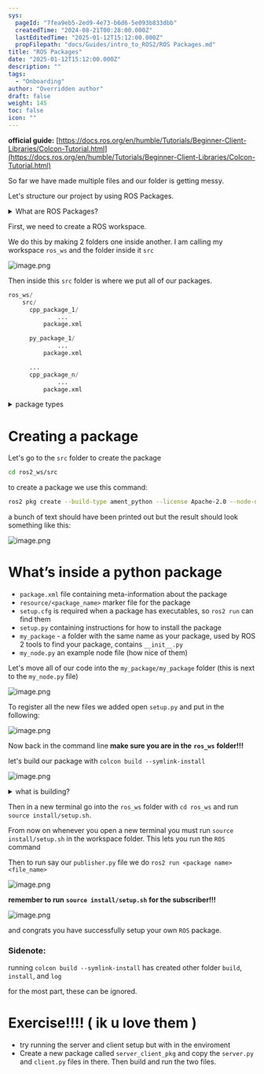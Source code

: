 ```yaml
---
sys:
  pageId: "7fea9eb5-2ed9-4e73-b6d6-5e093b833dbb"
  createdTime: "2024-08-21T00:28:00.000Z"
  lastEditedTime: "2025-01-12T15:12:00.000Z"
  propFilepath: "docs/Guides/intro_to_ROS2/ROS Packages.md"
title: "ROS Packages"
date: "2025-01-12T15:12:00.000Z"
description: ""
tags:
  - "Onboarding"
author: "Overridden author"
draft: false
weight: 145
toc: false
icon: ""
---
```


**official guide:** [https://docs.ros.org/en/humble/Tutorials/Beginner-Client-Libraries/Colcon-Tutorial.html](https://docs.ros.org/en/humble/Tutorials/Beginner-Client-Libraries/Colcon-Tutorial.html)

So far we have made multiple files and our folder is getting messy.

Let's structure our project by using ROS Packages.

<details>

<summary>What are ROS Packages?</summary>

ROS Packages are, as the name implies, packages of code that are highly sharable between ROS developers.

They consist of a folder, `package.xml` file, and source code

```python
      cpp_package_1/
		      ... imagine much code files here ..
          package.xml
```

</details>

First, we need to create a ROS workspace.

We do this by making 2 folders one inside another. I am calling my workspace `ros_ws` and the folder inside it `src`

![image.png](https://prod-files-secure.s3.us-west-2.amazonaws.com/d518164a-d88e-44d1-a4ee-3adb3bd8bce0/70706947-fd18-4537-a67b-e12946812d31/image.png?X-Amz-Algorithm=AWS4-HMAC-SHA256&X-Amz-Content-Sha256=UNSIGNED-PAYLOAD&X-Amz-Credential=ASIAZI2LB4665XKFTFEQ%2F20250316%2Fus-west-2%2Fs3%2Faws4_request&X-Amz-Date=20250316T190157Z&X-Amz-Expires=3600&X-Amz-Security-Token=IQoJb3JpZ2luX2VjENv%2F%2F%2F%2F%2F%2F%2F%2F%2F%2FwEaCXVzLXdlc3QtMiJHMEUCIQDx1ZlcvIQeJp4jCOmz0pW8%2FZm18%2B5X%2FDPWwkMtdPSTjAIgOWnDiVtlGXJ2xoLiC3miXwQEff5%2FF7qkcA5kA6whp28q%2FwMINBAAGgw2Mzc0MjMxODM4MDUiDBu3tesyBQFaOb9SySrcA02q6gMuiNJOj8a1MMuyy38i06npUgteaaIRu0eMWBEbWfftlHDBgP%2FmzXvUgppoxY3tUymkLuw0XMwRuGmn4MZyWx2E%2FMV3yMCRuGyS2aEBLTWgIC6llIUwXFZoLlx9JSlE%2BPbPd%2FCbjz7STtyo4HaUNAwPjpEcVtHDiwyQtUvEqPWueda9pf5bSoGPjEWwA8IYlT7hks2vFomkz1e8lgij7bgNkuCIQhBqwfzGMe9B7mKIqjKEUWSkzjaZbwroqpLfrK59IHhVc1%2BXLVCDOgzuemi%2FbPPXGEDxmunhJ4p%2BbbMshrifmYNfoz6jOYzCSTyHroJDB88Q74WmCMSrO058kZSTxonsLqkldV3OJ63AGM45bmP7x3l%2FP32uqN2J3uf%2B9ZQ4DZTXEha7Jw8iRe00xb3vSzTLQ3M6fluul0Nnh7%2FZrzAVYhT5WsKwd%2BueKst92BSSyt5HG8nBHRq60W8k5sxQjpRVWcxlZ4eVKqAQ%2BZvn5Qp0Qp8X5NKcLlcERHlEFdpVTLWQ6OYUSQ1G9NZL8PwXZdZuNgbSjdNquiICpH2P0Nsk2TwBFfljL8NYI8uNd8%2F4uRLoB8K%2BOUVV%2FbZrQTcOrbsgJKcfj2%2FWUreUPZ9eJs%2BjJXpmtwZqMMC93L4GOqUBdP2RN4J7RjDc07zIUW%2FmG8DlVLMFtDAOxqto3HJzfo%2FC34wYh%2BwsIEy4i7ECbLuMbJPFOmkRHMQqmX6CegoeMTy4P%2BGsdVmU94R%2BJgAA0TomqMGoaB%2BX4Zzu6J7QukYaArKVBMEYljl5ZIjIV%2FhRUSkDVZxBI2aB9Hv6dWPbadKeFPMoB0vT9su6PwQ0AOS5%2FogdDgSTkol7NeH5BnlT7k8DV%2B35&X-Amz-Signature=7a74817fe98d04c8e235b460b5f0c9243f062789531aad0dcef42a970729f953&X-Amz-SignedHeaders=host&x-id=GetObject)

Then inside this `src` folder is where we put all of our packages.

```python
ros_ws/
    src/
      cpp_package_1/
		      ...
          package.xml

      py_package_1/
		      ...
          package.xml

      ...
      cpp_package_n/
		      ...
          package.xml

```

<details>

<summary>package types</summary>

packages can be either `C++` or python.

the intern file structure is different for each but for this guide we will stick to creating python packages

</details>

# Creating a package

Let's go to the `src` folder to create the package

```bash
cd ros2_ws/src
```

to create a package we use this command:

```bash
ros2 pkg create --build-type ament_python --license Apache-2.0 --node-name my_node my_package
```

a bunch of text should have been printed out but the result should look something like this:

![image.png](https://prod-files-secure.s3.us-west-2.amazonaws.com/d518164a-d88e-44d1-a4ee-3adb3bd8bce0/e6cf1e3f-8512-4a3e-b131-079f800bf3e8/image.png?X-Amz-Algorithm=AWS4-HMAC-SHA256&X-Amz-Content-Sha256=UNSIGNED-PAYLOAD&X-Amz-Credential=ASIAZI2LB4665XKFTFEQ%2F20250316%2Fus-west-2%2Fs3%2Faws4_request&X-Amz-Date=20250316T190157Z&X-Amz-Expires=3600&X-Amz-Security-Token=IQoJb3JpZ2luX2VjENv%2F%2F%2F%2F%2F%2F%2F%2F%2F%2FwEaCXVzLXdlc3QtMiJHMEUCIQDx1ZlcvIQeJp4jCOmz0pW8%2FZm18%2B5X%2FDPWwkMtdPSTjAIgOWnDiVtlGXJ2xoLiC3miXwQEff5%2FF7qkcA5kA6whp28q%2FwMINBAAGgw2Mzc0MjMxODM4MDUiDBu3tesyBQFaOb9SySrcA02q6gMuiNJOj8a1MMuyy38i06npUgteaaIRu0eMWBEbWfftlHDBgP%2FmzXvUgppoxY3tUymkLuw0XMwRuGmn4MZyWx2E%2FMV3yMCRuGyS2aEBLTWgIC6llIUwXFZoLlx9JSlE%2BPbPd%2FCbjz7STtyo4HaUNAwPjpEcVtHDiwyQtUvEqPWueda9pf5bSoGPjEWwA8IYlT7hks2vFomkz1e8lgij7bgNkuCIQhBqwfzGMe9B7mKIqjKEUWSkzjaZbwroqpLfrK59IHhVc1%2BXLVCDOgzuemi%2FbPPXGEDxmunhJ4p%2BbbMshrifmYNfoz6jOYzCSTyHroJDB88Q74WmCMSrO058kZSTxonsLqkldV3OJ63AGM45bmP7x3l%2FP32uqN2J3uf%2B9ZQ4DZTXEha7Jw8iRe00xb3vSzTLQ3M6fluul0Nnh7%2FZrzAVYhT5WsKwd%2BueKst92BSSyt5HG8nBHRq60W8k5sxQjpRVWcxlZ4eVKqAQ%2BZvn5Qp0Qp8X5NKcLlcERHlEFdpVTLWQ6OYUSQ1G9NZL8PwXZdZuNgbSjdNquiICpH2P0Nsk2TwBFfljL8NYI8uNd8%2F4uRLoB8K%2BOUVV%2FbZrQTcOrbsgJKcfj2%2FWUreUPZ9eJs%2BjJXpmtwZqMMC93L4GOqUBdP2RN4J7RjDc07zIUW%2FmG8DlVLMFtDAOxqto3HJzfo%2FC34wYh%2BwsIEy4i7ECbLuMbJPFOmkRHMQqmX6CegoeMTy4P%2BGsdVmU94R%2BJgAA0TomqMGoaB%2BX4Zzu6J7QukYaArKVBMEYljl5ZIjIV%2FhRUSkDVZxBI2aB9Hv6dWPbadKeFPMoB0vT9su6PwQ0AOS5%2FogdDgSTkol7NeH5BnlT7k8DV%2B35&X-Amz-Signature=85d9e5bc1085521499b53fbfdc5e13b33f13e91008375456f6fc8577b3d7b104&X-Amz-SignedHeaders=host&x-id=GetObject)

# What’s inside a python package

- `package.xml` file containing meta-information about the package
- `resource/<package_name>` marker file for the package
- `setup.cfg` is required when a package has executables, so `ros2 run` can find them
- `setup.py` containing instructions for how to install the package
- `my_package` - a folder with the same name as your package, used by ROS 2 tools to find your package, contains `__init__.py`
- `my_node.py` an example node file (how nice of them)

Let's move all of our code into the `my_package/my_package` folder (this is next to the `my_node.py` file)

![image.png](https://prod-files-secure.s3.us-west-2.amazonaws.com/d518164a-d88e-44d1-a4ee-3adb3bd8bce0/9ce58f11-0da9-4d3e-b86d-506a9685d378/image.png?X-Amz-Algorithm=AWS4-HMAC-SHA256&X-Amz-Content-Sha256=UNSIGNED-PAYLOAD&X-Amz-Credential=ASIAZI2LB4665XKFTFEQ%2F20250316%2Fus-west-2%2Fs3%2Faws4_request&X-Amz-Date=20250316T190157Z&X-Amz-Expires=3600&X-Amz-Security-Token=IQoJb3JpZ2luX2VjENv%2F%2F%2F%2F%2F%2F%2F%2F%2F%2FwEaCXVzLXdlc3QtMiJHMEUCIQDx1ZlcvIQeJp4jCOmz0pW8%2FZm18%2B5X%2FDPWwkMtdPSTjAIgOWnDiVtlGXJ2xoLiC3miXwQEff5%2FF7qkcA5kA6whp28q%2FwMINBAAGgw2Mzc0MjMxODM4MDUiDBu3tesyBQFaOb9SySrcA02q6gMuiNJOj8a1MMuyy38i06npUgteaaIRu0eMWBEbWfftlHDBgP%2FmzXvUgppoxY3tUymkLuw0XMwRuGmn4MZyWx2E%2FMV3yMCRuGyS2aEBLTWgIC6llIUwXFZoLlx9JSlE%2BPbPd%2FCbjz7STtyo4HaUNAwPjpEcVtHDiwyQtUvEqPWueda9pf5bSoGPjEWwA8IYlT7hks2vFomkz1e8lgij7bgNkuCIQhBqwfzGMe9B7mKIqjKEUWSkzjaZbwroqpLfrK59IHhVc1%2BXLVCDOgzuemi%2FbPPXGEDxmunhJ4p%2BbbMshrifmYNfoz6jOYzCSTyHroJDB88Q74WmCMSrO058kZSTxonsLqkldV3OJ63AGM45bmP7x3l%2FP32uqN2J3uf%2B9ZQ4DZTXEha7Jw8iRe00xb3vSzTLQ3M6fluul0Nnh7%2FZrzAVYhT5WsKwd%2BueKst92BSSyt5HG8nBHRq60W8k5sxQjpRVWcxlZ4eVKqAQ%2BZvn5Qp0Qp8X5NKcLlcERHlEFdpVTLWQ6OYUSQ1G9NZL8PwXZdZuNgbSjdNquiICpH2P0Nsk2TwBFfljL8NYI8uNd8%2F4uRLoB8K%2BOUVV%2FbZrQTcOrbsgJKcfj2%2FWUreUPZ9eJs%2BjJXpmtwZqMMC93L4GOqUBdP2RN4J7RjDc07zIUW%2FmG8DlVLMFtDAOxqto3HJzfo%2FC34wYh%2BwsIEy4i7ECbLuMbJPFOmkRHMQqmX6CegoeMTy4P%2BGsdVmU94R%2BJgAA0TomqMGoaB%2BX4Zzu6J7QukYaArKVBMEYljl5ZIjIV%2FhRUSkDVZxBI2aB9Hv6dWPbadKeFPMoB0vT9su6PwQ0AOS5%2FogdDgSTkol7NeH5BnlT7k8DV%2B35&X-Amz-Signature=9cdbc9d10c388e5e1560d4ca3b844a6656add5a6d6dea9ff171c83631a796a61&X-Amz-SignedHeaders=host&x-id=GetObject)

To register all the new files we added open `setup.py` and put in the following:

![image.png](https://prod-files-secure.s3.us-west-2.amazonaws.com/d518164a-d88e-44d1-a4ee-3adb3bd8bce0/1cd7c262-4cae-4496-9d75-c178537d24a2/image.png?X-Amz-Algorithm=AWS4-HMAC-SHA256&X-Amz-Content-Sha256=UNSIGNED-PAYLOAD&X-Amz-Credential=ASIAZI2LB4665XKFTFEQ%2F20250316%2Fus-west-2%2Fs3%2Faws4_request&X-Amz-Date=20250316T190157Z&X-Amz-Expires=3600&X-Amz-Security-Token=IQoJb3JpZ2luX2VjENv%2F%2F%2F%2F%2F%2F%2F%2F%2F%2FwEaCXVzLXdlc3QtMiJHMEUCIQDx1ZlcvIQeJp4jCOmz0pW8%2FZm18%2B5X%2FDPWwkMtdPSTjAIgOWnDiVtlGXJ2xoLiC3miXwQEff5%2FF7qkcA5kA6whp28q%2FwMINBAAGgw2Mzc0MjMxODM4MDUiDBu3tesyBQFaOb9SySrcA02q6gMuiNJOj8a1MMuyy38i06npUgteaaIRu0eMWBEbWfftlHDBgP%2FmzXvUgppoxY3tUymkLuw0XMwRuGmn4MZyWx2E%2FMV3yMCRuGyS2aEBLTWgIC6llIUwXFZoLlx9JSlE%2BPbPd%2FCbjz7STtyo4HaUNAwPjpEcVtHDiwyQtUvEqPWueda9pf5bSoGPjEWwA8IYlT7hks2vFomkz1e8lgij7bgNkuCIQhBqwfzGMe9B7mKIqjKEUWSkzjaZbwroqpLfrK59IHhVc1%2BXLVCDOgzuemi%2FbPPXGEDxmunhJ4p%2BbbMshrifmYNfoz6jOYzCSTyHroJDB88Q74WmCMSrO058kZSTxonsLqkldV3OJ63AGM45bmP7x3l%2FP32uqN2J3uf%2B9ZQ4DZTXEha7Jw8iRe00xb3vSzTLQ3M6fluul0Nnh7%2FZrzAVYhT5WsKwd%2BueKst92BSSyt5HG8nBHRq60W8k5sxQjpRVWcxlZ4eVKqAQ%2BZvn5Qp0Qp8X5NKcLlcERHlEFdpVTLWQ6OYUSQ1G9NZL8PwXZdZuNgbSjdNquiICpH2P0Nsk2TwBFfljL8NYI8uNd8%2F4uRLoB8K%2BOUVV%2FbZrQTcOrbsgJKcfj2%2FWUreUPZ9eJs%2BjJXpmtwZqMMC93L4GOqUBdP2RN4J7RjDc07zIUW%2FmG8DlVLMFtDAOxqto3HJzfo%2FC34wYh%2BwsIEy4i7ECbLuMbJPFOmkRHMQqmX6CegoeMTy4P%2BGsdVmU94R%2BJgAA0TomqMGoaB%2BX4Zzu6J7QukYaArKVBMEYljl5ZIjIV%2FhRUSkDVZxBI2aB9Hv6dWPbadKeFPMoB0vT9su6PwQ0AOS5%2FogdDgSTkol7NeH5BnlT7k8DV%2B35&X-Amz-Signature=e3ccd8b0458dea205c6db370ab2e8f9d2d4e4f3fce53c95192101e703900de53&X-Amz-SignedHeaders=host&x-id=GetObject)

Now back in the command line **make sure you are in the** **`ros_ws`** **folder!!!**

let's build our package with `colcon build --symlink-install`

![image.png](https://prod-files-secure.s3.us-west-2.amazonaws.com/d518164a-d88e-44d1-a4ee-3adb3bd8bce0/2f2a0d27-b173-48fd-b189-5f5c0ce65619/image.png?X-Amz-Algorithm=AWS4-HMAC-SHA256&X-Amz-Content-Sha256=UNSIGNED-PAYLOAD&X-Amz-Credential=ASIAZI2LB4665XKFTFEQ%2F20250316%2Fus-west-2%2Fs3%2Faws4_request&X-Amz-Date=20250316T190157Z&X-Amz-Expires=3600&X-Amz-Security-Token=IQoJb3JpZ2luX2VjENv%2F%2F%2F%2F%2F%2F%2F%2F%2F%2FwEaCXVzLXdlc3QtMiJHMEUCIQDx1ZlcvIQeJp4jCOmz0pW8%2FZm18%2B5X%2FDPWwkMtdPSTjAIgOWnDiVtlGXJ2xoLiC3miXwQEff5%2FF7qkcA5kA6whp28q%2FwMINBAAGgw2Mzc0MjMxODM4MDUiDBu3tesyBQFaOb9SySrcA02q6gMuiNJOj8a1MMuyy38i06npUgteaaIRu0eMWBEbWfftlHDBgP%2FmzXvUgppoxY3tUymkLuw0XMwRuGmn4MZyWx2E%2FMV3yMCRuGyS2aEBLTWgIC6llIUwXFZoLlx9JSlE%2BPbPd%2FCbjz7STtyo4HaUNAwPjpEcVtHDiwyQtUvEqPWueda9pf5bSoGPjEWwA8IYlT7hks2vFomkz1e8lgij7bgNkuCIQhBqwfzGMe9B7mKIqjKEUWSkzjaZbwroqpLfrK59IHhVc1%2BXLVCDOgzuemi%2FbPPXGEDxmunhJ4p%2BbbMshrifmYNfoz6jOYzCSTyHroJDB88Q74WmCMSrO058kZSTxonsLqkldV3OJ63AGM45bmP7x3l%2FP32uqN2J3uf%2B9ZQ4DZTXEha7Jw8iRe00xb3vSzTLQ3M6fluul0Nnh7%2FZrzAVYhT5WsKwd%2BueKst92BSSyt5HG8nBHRq60W8k5sxQjpRVWcxlZ4eVKqAQ%2BZvn5Qp0Qp8X5NKcLlcERHlEFdpVTLWQ6OYUSQ1G9NZL8PwXZdZuNgbSjdNquiICpH2P0Nsk2TwBFfljL8NYI8uNd8%2F4uRLoB8K%2BOUVV%2FbZrQTcOrbsgJKcfj2%2FWUreUPZ9eJs%2BjJXpmtwZqMMC93L4GOqUBdP2RN4J7RjDc07zIUW%2FmG8DlVLMFtDAOxqto3HJzfo%2FC34wYh%2BwsIEy4i7ECbLuMbJPFOmkRHMQqmX6CegoeMTy4P%2BGsdVmU94R%2BJgAA0TomqMGoaB%2BX4Zzu6J7QukYaArKVBMEYljl5ZIjIV%2FhRUSkDVZxBI2aB9Hv6dWPbadKeFPMoB0vT9su6PwQ0AOS5%2FogdDgSTkol7NeH5BnlT7k8DV%2B35&X-Amz-Signature=ffa29caf340b1093a53e78395c76fdc616392321ab3d34d2b41399b1f80db468&X-Amz-SignedHeaders=host&x-id=GetObject)

<details>

<summary>what is building?</summary>

if you are a CS major at Rose-Hulman you will learn the answer to this in CSSE132

but TLDR; is it combines all the code files into one program that can be run easily 

</details>

Then in a new terminal go into the `ros_ws` folder with `cd ros_ws` and run `source install/setup.sh`. 

From now on whenever you open a new terminal you must run `source install/setup.sh` in the workspace folder. This lets you run the `ROS` command

Then to run say our `publisher.py` file we do `ros2 run <package name> <file_name>`

![image.png](https://prod-files-secure.s3.us-west-2.amazonaws.com/d518164a-d88e-44d1-a4ee-3adb3bd8bce0/4f4b1219-3a44-4632-aa0a-ce3471699f59/image.png?X-Amz-Algorithm=AWS4-HMAC-SHA256&X-Amz-Content-Sha256=UNSIGNED-PAYLOAD&X-Amz-Credential=ASIAZI2LB4665XKFTFEQ%2F20250316%2Fus-west-2%2Fs3%2Faws4_request&X-Amz-Date=20250316T190157Z&X-Amz-Expires=3600&X-Amz-Security-Token=IQoJb3JpZ2luX2VjENv%2F%2F%2F%2F%2F%2F%2F%2F%2F%2FwEaCXVzLXdlc3QtMiJHMEUCIQDx1ZlcvIQeJp4jCOmz0pW8%2FZm18%2B5X%2FDPWwkMtdPSTjAIgOWnDiVtlGXJ2xoLiC3miXwQEff5%2FF7qkcA5kA6whp28q%2FwMINBAAGgw2Mzc0MjMxODM4MDUiDBu3tesyBQFaOb9SySrcA02q6gMuiNJOj8a1MMuyy38i06npUgteaaIRu0eMWBEbWfftlHDBgP%2FmzXvUgppoxY3tUymkLuw0XMwRuGmn4MZyWx2E%2FMV3yMCRuGyS2aEBLTWgIC6llIUwXFZoLlx9JSlE%2BPbPd%2FCbjz7STtyo4HaUNAwPjpEcVtHDiwyQtUvEqPWueda9pf5bSoGPjEWwA8IYlT7hks2vFomkz1e8lgij7bgNkuCIQhBqwfzGMe9B7mKIqjKEUWSkzjaZbwroqpLfrK59IHhVc1%2BXLVCDOgzuemi%2FbPPXGEDxmunhJ4p%2BbbMshrifmYNfoz6jOYzCSTyHroJDB88Q74WmCMSrO058kZSTxonsLqkldV3OJ63AGM45bmP7x3l%2FP32uqN2J3uf%2B9ZQ4DZTXEha7Jw8iRe00xb3vSzTLQ3M6fluul0Nnh7%2FZrzAVYhT5WsKwd%2BueKst92BSSyt5HG8nBHRq60W8k5sxQjpRVWcxlZ4eVKqAQ%2BZvn5Qp0Qp8X5NKcLlcERHlEFdpVTLWQ6OYUSQ1G9NZL8PwXZdZuNgbSjdNquiICpH2P0Nsk2TwBFfljL8NYI8uNd8%2F4uRLoB8K%2BOUVV%2FbZrQTcOrbsgJKcfj2%2FWUreUPZ9eJs%2BjJXpmtwZqMMC93L4GOqUBdP2RN4J7RjDc07zIUW%2FmG8DlVLMFtDAOxqto3HJzfo%2FC34wYh%2BwsIEy4i7ECbLuMbJPFOmkRHMQqmX6CegoeMTy4P%2BGsdVmU94R%2BJgAA0TomqMGoaB%2BX4Zzu6J7QukYaArKVBMEYljl5ZIjIV%2FhRUSkDVZxBI2aB9Hv6dWPbadKeFPMoB0vT9su6PwQ0AOS5%2FogdDgSTkol7NeH5BnlT7k8DV%2B35&X-Amz-Signature=f48d2ec1e9f2df83578fa71f1dff0bef4e348ec40d4eb3b9fc438865987b2e66&X-Amz-SignedHeaders=host&x-id=GetObject)

**remember to run** **`source install/setup.sh`** **for the subscriber!!!**

![image.png](https://prod-files-secure.s3.us-west-2.amazonaws.com/d518164a-d88e-44d1-a4ee-3adb3bd8bce0/02121119-dad4-49ec-8356-c956108b4243/image.png?X-Amz-Algorithm=AWS4-HMAC-SHA256&X-Amz-Content-Sha256=UNSIGNED-PAYLOAD&X-Amz-Credential=ASIAZI2LB4665XKFTFEQ%2F20250316%2Fus-west-2%2Fs3%2Faws4_request&X-Amz-Date=20250316T190157Z&X-Amz-Expires=3600&X-Amz-Security-Token=IQoJb3JpZ2luX2VjENv%2F%2F%2F%2F%2F%2F%2F%2F%2F%2FwEaCXVzLXdlc3QtMiJHMEUCIQDx1ZlcvIQeJp4jCOmz0pW8%2FZm18%2B5X%2FDPWwkMtdPSTjAIgOWnDiVtlGXJ2xoLiC3miXwQEff5%2FF7qkcA5kA6whp28q%2FwMINBAAGgw2Mzc0MjMxODM4MDUiDBu3tesyBQFaOb9SySrcA02q6gMuiNJOj8a1MMuyy38i06npUgteaaIRu0eMWBEbWfftlHDBgP%2FmzXvUgppoxY3tUymkLuw0XMwRuGmn4MZyWx2E%2FMV3yMCRuGyS2aEBLTWgIC6llIUwXFZoLlx9JSlE%2BPbPd%2FCbjz7STtyo4HaUNAwPjpEcVtHDiwyQtUvEqPWueda9pf5bSoGPjEWwA8IYlT7hks2vFomkz1e8lgij7bgNkuCIQhBqwfzGMe9B7mKIqjKEUWSkzjaZbwroqpLfrK59IHhVc1%2BXLVCDOgzuemi%2FbPPXGEDxmunhJ4p%2BbbMshrifmYNfoz6jOYzCSTyHroJDB88Q74WmCMSrO058kZSTxonsLqkldV3OJ63AGM45bmP7x3l%2FP32uqN2J3uf%2B9ZQ4DZTXEha7Jw8iRe00xb3vSzTLQ3M6fluul0Nnh7%2FZrzAVYhT5WsKwd%2BueKst92BSSyt5HG8nBHRq60W8k5sxQjpRVWcxlZ4eVKqAQ%2BZvn5Qp0Qp8X5NKcLlcERHlEFdpVTLWQ6OYUSQ1G9NZL8PwXZdZuNgbSjdNquiICpH2P0Nsk2TwBFfljL8NYI8uNd8%2F4uRLoB8K%2BOUVV%2FbZrQTcOrbsgJKcfj2%2FWUreUPZ9eJs%2BjJXpmtwZqMMC93L4GOqUBdP2RN4J7RjDc07zIUW%2FmG8DlVLMFtDAOxqto3HJzfo%2FC34wYh%2BwsIEy4i7ECbLuMbJPFOmkRHMQqmX6CegoeMTy4P%2BGsdVmU94R%2BJgAA0TomqMGoaB%2BX4Zzu6J7QukYaArKVBMEYljl5ZIjIV%2FhRUSkDVZxBI2aB9Hv6dWPbadKeFPMoB0vT9su6PwQ0AOS5%2FogdDgSTkol7NeH5BnlT7k8DV%2B35&X-Amz-Signature=d8b0411df686c849ec711b904d2a6b897b36ee5e89f3c8e68bd4b6eaacae950b&X-Amz-SignedHeaders=host&x-id=GetObject)

and congrats you have successfully setup your own `ROS` package.

### Sidenote:

running `colcon build --symlink-install` has created other folder `build`, `install`, and `log`

for the most part, these can be ignored.

# Exercise!!!! ( ik u love them )

- try running the server and client setup but with in the enviroment
- Create a new package called `server_client_pkg` and copy the `server.py` and `client.py` files in there. Then build and run the two files.
